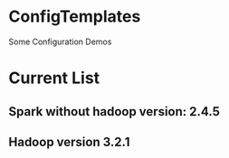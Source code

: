 # ConfigTemplates
Some Configuration Demos

# Current List

## Spark without hadoop version: 2.4.5
## Hadoop version 3.2.1
